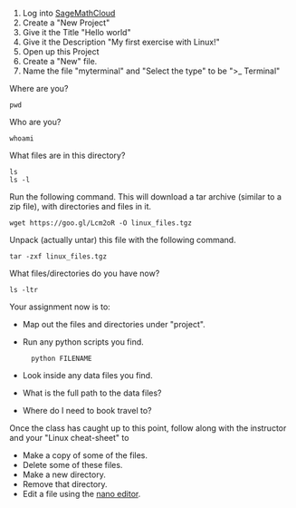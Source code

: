 1. Log into [SageMathCloud](https://cloud.sagemath.com/)
2. Create a "New Project"
  1. Give it the Title "Hello world"
  2. Give it the Description "My first exercise with Linux!"
3. Open up this Project
4. Create a "New" file.
  1. Name the file "myterminal" and "Select the type" to be ">_ Terminal"
  
Where are you?

    pwd 

Who are you?

    whoami

What files are in this directory?

    ls
    ls -l 

Run the following command. This will download a tar archive (similar to a zip file), with directories and files in it. 

    wget https://goo.gl/Lcm2oR -O linux_files.tgz 

Unpack (actually untar) this file with the following command. 

    tar -zxf linux_files.tgz

What files/directories do you have now?

    ls -ltr 

Your assignment now is to:
* Map out the files and directories under "project".
* Run any python scripts you find. 

        python FILENAME

* Look inside any data files you find. 
* What is the full path to the data files?
* Where do I need to book travel to?


Once the class has caught up to this point, follow along with the instructor and your "Linux cheat-sheet" to
* Make a copy of some of the files. 
* Delete some of these files. 
* Make a new directory.
* Remove that directory. 
* Edit a file using the [nano editor](http://www.howtogeek.com/howto/42980/the-beginners-guide-to-nano-the-linux-command-line-text-editor/). 
